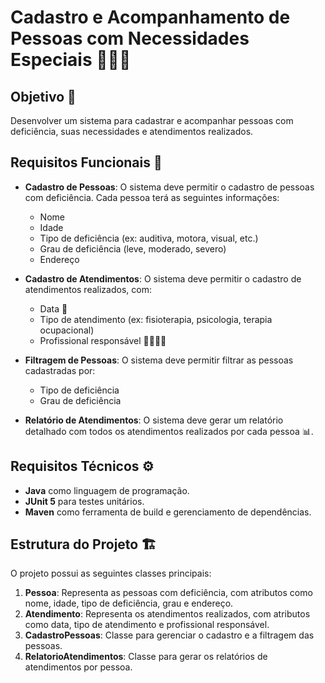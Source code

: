 # Cadastro e Acompanhamento de Pessoas com Necessidades Especiais 🧑‍🦯🦽

## **Objetivo 🎯**
Desenvolver um sistema para cadastrar e acompanhar pessoas com deficiência, suas necessidades e atendimentos realizados.

## **Requisitos Funcionais 📝**
- **Cadastro de Pessoas**: O sistema deve permitir o cadastro de pessoas com deficiência. Cada pessoa terá as seguintes informações:
  - Nome
  - Idade
  - Tipo de deficiência (ex: auditiva, motora, visual, etc.)
  - Grau de deficiência (leve, moderado, severo)
  - Endereço
  
- **Cadastro de Atendimentos**: O sistema deve permitir o cadastro de atendimentos realizados, com:
  - Data 📅
  - Tipo de atendimento (ex: fisioterapia, psicologia, terapia ocupacional)
  - Profissional responsável 👩‍⚕️👨‍⚕️

- **Filtragem de Pessoas**: O sistema deve permitir filtrar as pessoas cadastradas por:
  - Tipo de deficiência
  - Grau de deficiência
  
- **Relatório de Atendimentos**: O sistema deve gerar um relatório detalhado com todos os atendimentos realizados por cada pessoa 📊.

## **Requisitos Técnicos ⚙️**
- **Java** como linguagem de programação.
- **JUnit 5** para testes unitários.
- **Maven** como ferramenta de build e gerenciamento de dependências.

## **Estrutura do Projeto 🏗️**
O projeto possui as seguintes classes principais:
1. **Pessoa**: Representa as pessoas com deficiência, com atributos como nome, idade, tipo de deficiência, grau e endereço.
2. **Atendimento**: Representa os atendimentos realizados, com atributos como data, tipo de atendimento e profissional responsável.
3. **CadastroPessoas**: Classe para gerenciar o cadastro e a filtragem das pessoas.
4. **RelatorioAtendimentos**: Classe para gerar os relatórios de atendimentos por pessoa.

